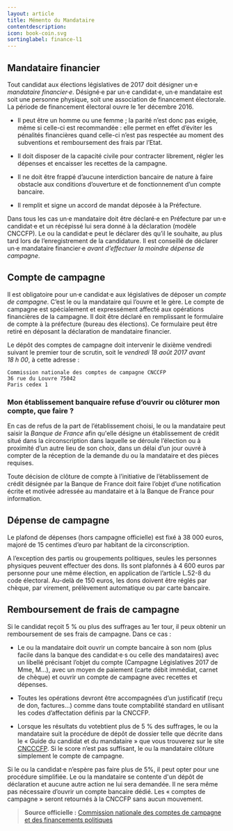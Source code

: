 ```yaml
---
layout: article
title: Mémento du Mandataire
contentdescription:
icon: book-coin.svg
sortinglabel: finance-l1
---
```


## Mandataire financier

Tout candidat aux élections législatives de 2017 doit désigner un·e *mandataire financier·e*. Désigné·e par un·e candidat·e, un·e mandataire est soit une personne physique, soit une association de financement électorale. La période de financement électoral ouvre le 1er décembre 2016.

- Il peut être un homme ou une femme ; la parité n’est donc pas exigée, même si celle-ci est recommandée : elle permet en effet d’éviter les pénalités financières quand celle-ci n’est pas respectée au moment des subventions et remboursement des frais par l’Etat.

- Il doit disposer de la capacité civile pour contracter librement, régler les dépenses et encaisser les recettes de la campagne.

- Il ne doit être frappé d’aucune interdiction bancaire de nature à faire obstacle aux conditions d’ouverture et de fonctionnement d’un compte bancaire.

- Il remplit et signe un accord de mandat déposée à la Préfecture.

Dans tous les cas un·e mandataire doit être déclaré·e en Préfecture par un·e candidat·e et un récépissé lui sera donné à la déclaration (modèle CNCCFP). Le ou la candidat·e peut le déclarer dès qu’il le souhaite, au plus tard lors de l’enregistrement de la candidature. Il est conseillé de déclarer un·e mandataire financier·e *avant d’effectuer la moindre dépense de campagne*.

## Compte de campagne

Il est obligatoire pour un·e candidat·e aux législatives de déposer un *compte de campagne*. C’est le ou la mandataire qui l’ouvre et le gère. Le compte de campagne est spécialement et expressément affecté aux opérations financières de la campagne. Il doit être déclaré en remplissant le formulaire de compte à la préfecture (bureau des élections). Ce formulaire peut être retiré en déposant la déclaration de mandataire financier.

Le dépôt des comptes de campagne doit intervenir le dixième vendredi suivant le premier tour de scrutin, soit le *vendredi 18 août 2017 avant 18 h 00*, à cette adresse :

```
Commission nationale des comptes de campagne CNCCFP
36 rue du Louvre 75042
Paris cedex 1
```

### Mon établissement banquaire refuse d’ouvrir ou clôturer mon compte, que faire ?

En cas de refus de la part de l’établissement choisi, le ou la mandataire peut saisir la *Banque de France* afin qu'elle désigne un établissement de crédit situé dans la circonscription dans laquelle se déroule l’élection ou à proximité d’un autre lieu de son choix, dans un délai d’un jour ouvré à compter de la réception de la demande du ou la mandataire et des pièces requises.

Toute décision de clôture de compte à l’initiative de l’établissement de crédit désignée par la Banque de France doit faire l’objet d’une notification écrite et motivée adressée au mandataire et à la Banque de France pour information.

## Dépense de campagne

Le plafond de dépenses (hors campagne officielle) est fixé à 38 000 euros, majoré de 15 centimes d’euro par habitant de la circonscription.

A l’exception des partis ou groupements politiques, seules les personnes physiques peuvent effectuer des dons. Ils sont plafonnés à 4 600 euros par personne pour une même élection, en application de l’article L.52-8 du code électoral. Au-delà de 150 euros, les dons doivent être réglés par chèque, par virement, prélèvement automatique ou par carte bancaire.

## Remboursement de frais de campagne

Si le candidat reçoit 5 % ou plus des suffrages au 1er tour, il peux obtenir un remboursement de ses frais de campagne. Dans ce cas :

- Le ou la mandataire doit ouvrir un compte bancaire à son nom (plus facile dans la banque des candidat·e·s ou celle des mandataires) avec un libellé précisant l’objet du compte (Campagne Législatives 2017 de Mme, M…), avec un moyen de paiement (carte débit immédiat, carnet de chèque) et ouvrir un compte de campagne avec recettes et dépenses.

- Toutes les opérations devront être accompagnées d’un justificatif (reçu de don, factures…) comme dans toute comptabilité standard en utilisant les codes d’affectation définis par la CNCCFP.

- Lorsque les résultats du votebtient plus de 5 % des suffrages, le ou la mandataire suit la procédure de dépôt de dossier telle que décrite dans le « Guide du candidat et du mandataire » que vous trouverez sur le site [CNCCCFP](http://www.cnccfp.fr/index.php?art=734). Si le score n’est pas suffisant, le ou la mandataire clôture simplement le compte de campagne.

Si le ou la candidat·e n’espère pas faire plus de 5%, il peut opter pour une procédure simplifiée. Le ou la mandataire se contente d'un dépôt de déclaration et aucune autre action ne lui sera demandée. Il ne sera même pas nécessaire d’ouvrir un compte bancaire dédié. Les « comptes de campagne » seront retournés à la CNCCFP sans aucun mouvement.

>**Source officielle :** [Commission nationale des comptes de campagne et des financements politiques](http://www.cnccfp.fr/docs/campagne/20161027_guide_candidat_edition_2016.pdf)
